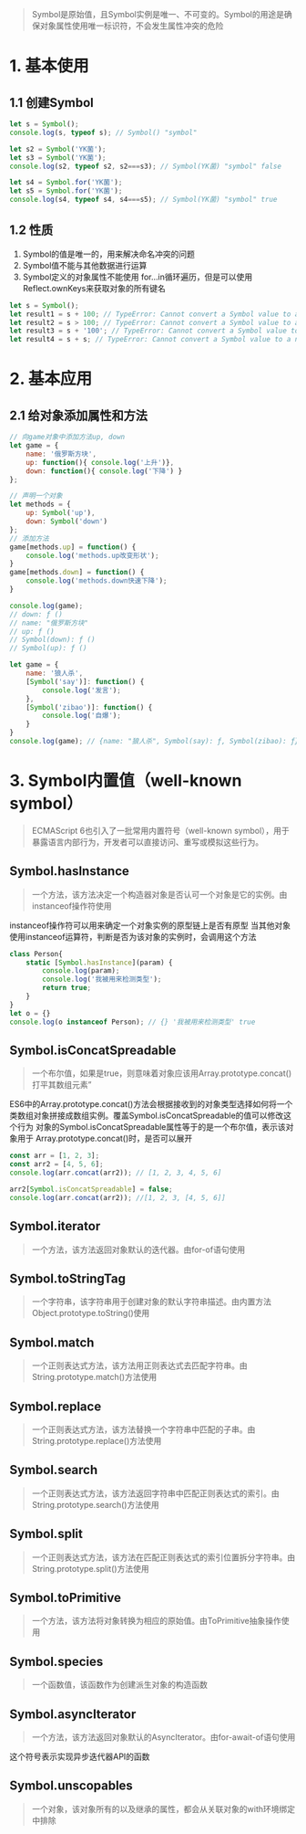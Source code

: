 
> Symbol是原始值，且Symbol实例是唯一、不可变的。Symbol的用途是确保对象属性使用唯一标识符，不会发生属性冲突的危险

# 1. 基本使用
## 1.1 创建Symbol
```javascript
let s = Symbol();
console.log(s, typeof s); // Symbol() "symbol"

let s2 = Symbol('YK菌');
let s3 = Symbol('YK菌');
console.log(s2, typeof s2, s2===s3); // Symbol(YK菌) "symbol" false

let s4 = Symbol.for('YK菌');
let s5 = Symbol.for('YK菌');
console.log(s4, typeof s4, s4===s5); // Symbol(YK菌) "symbol" true
```
## 1.2 性质
1) Symbol的值是唯一的，用来解决命名冲突的问题
2) Symbol值不能与其他数据进行运算
3) Symbol定义的对象属性不能使用 for…in循环遍历，但是可以使用Reflect.ownKeys来获取对象的所有键名

```javascript
let s = Symbol();
let result1 = s + 100; // TypeError: Cannot convert a Symbol value to a number
let result2 = s > 100; // TypeError: Cannot convert a Symbol value to a number
let result3 = s + '100'; // TypeError: Cannot convert a Symbol value to a string
let result4 = s + s; // TypeError: Cannot convert a Symbol value to a number
```
# 2. 基本应用
## 2.1 给对象添加属性和方法
```javascript
// 向game对象中添加方法up, down
let game = { 
	name: '俄罗斯方块',
	up: function(){ console.log('上升')},
	down: function(){ console.log('下降') }
};

// 声明一个对象
let methods = {
	up: Symbol('up'),
	down: Symbol('down')
};
// 添加方法
game[methods.up] = function() {
	console.log('methods.up改变形状');
}
game[methods.down] = function() {
	console.log('methods.down快速下降');
}

console.log(game);
// down: ƒ ()
// name: "俄罗斯方块"
// up: ƒ ()
// Symbol(down): ƒ ()
// Symbol(up): ƒ ()
```

```javascript
let game = {
	name: '狼人杀',
	[Symbol('say')]: function() {
		console.log('发言');
	},
	[Symbol('zibao')]: function() {
		console.log('自爆');
	}
}
console.log(game); // {name: "狼人杀", Symbol(say): ƒ, Symbol(zibao): ƒ}

```
# 3. Symbol内置值（well-known symbol）
> ECMAScript 6也引入了一批常用内置符号（well-known symbol），用于暴露语言内部行为，开发者可以直接访问、重写或模拟这些行为。

## Symbol.hasInstance
> 一个方法，该方法决定一个构造器对象是否认可一个对象是它的实例。由instanceof操作符使用

instanceof操作符可以用来确定一个对象实例的原型链上是否有原型
当其他对象使用instanceof运算符，判断是否为该对象的实例时，会调用这个方法
```javascript
class Person{ 
	static [Symbol.hasInstance](param) {
		console.log(param);
		console.log('我被用来检测类型');
		return true;
	}
}
let o = {}
console.log(o instanceof Person); // {} '我被用来检测类型' true
```

## Symbol.isConcatSpreadable
> 一个布尔值，如果是true，则意味着对象应该用Array.prototype.concat()打平其数组元素”

ES6中的Array.prototype.concat()方法会根据接收到的对象类型选择如何将一个类数组对象拼接成数组实例。覆盖Symbol.isConcatSpreadable的值可以修改这个行为
对象的Symbol.isConcatSpreadable属性等于的是一个布尔值，表示该对象用于 Array.prototype.concat()时，是否可以展开
```javascript
const arr = [1, 2, 3];
const arr2 = [4, 5, 6];
console.log(arr.concat(arr2)); // [1, 2, 3, 4, 5, 6]

arr2[Symbol.isConcatSpreadable] = false;
console.log(arr.concat(arr2)); //[1, 2, 3, [4, 5, 6]]
```


## Symbol.iterator

> 一个方法，该方法返回对象默认的迭代器。由for-of语句使用

## Symbol.toStringTag

> 一个字符串，该字符串用于创建对象的默认字符串描述。由内置方法Object.prototype.toString()使用

## Symbol.match

> 一个正则表达式方法，该方法用正则表达式去匹配字符串。由String.prototype.match()方法使用

## Symbol.replace

> 一个正则表达式方法，该方法替换一个字符串中匹配的子串。由String.prototype.replace()方法使用

## Symbol.search

> 一个正则表达式方法，该方法返回字符串中匹配正则表达式的索引。由String.prototype.search()方法使用


## Symbol.split

> 一个正则表达式方法，该方法在匹配正则表达式的索引位置拆分字符串。由String.prototype.split()方法使用

## Symbol.toPrimitive

> 一个方法，该方法将对象转换为相应的原始值。由ToPrimitive抽象操作使用

## Symbol.species

> 一个函数值，该函数作为创建派生对象的构造函数

## Symbol.asyncIterator

> 一个方法，该方法返回对象默认的AsyncIterator。由for-await-of语句使用

这个符号表示实现异步迭代器API的函数

## Symbol.unscopables

> 一个对象，该对象所有的以及继承的属性，都会从关联对象的with环境绑定中排除